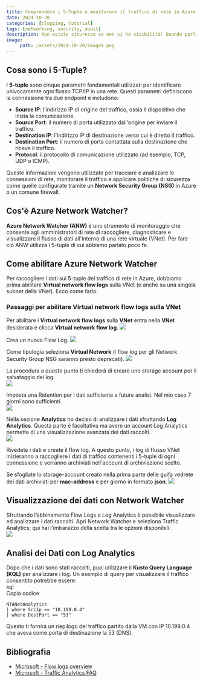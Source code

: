 ```yaml
---
title: Comprendere i 5-Tuple e monitorare il traffico di rete in Azure con Network Watcher e Log Analytics
date: 2024-10-20
categories: [blogging, tutorial]
tags: [networking, security, audit]
description: Non esiste sicurezza se non si ha visibilità! Quando parliamo di traffico di rete e sicurezza, i 5-tuple sono fondamentali per comprendere come il flusso di dati scorre tra i dispositivi. In questo articolo, esploreremo cosa sono i 5-tuple, come abilitare Network Watcher in Azure per monitorare il traffico e come analizzare i dati attraverso Log Analytics.
image:
     path: /assets/2024-10-20/image9.png
---
```

## Cosa sono i 5-Tuple?

I **5-tuple** sono cinque parametri fondamentali utilizzati per identificare univocamente ogni flusso TCP/IP in una rete. Questi parametri definiscono la connessione tra due endpoint e includono:

* **Source IP**: l'indirizzo IP di origine del traffico, ossia il dispositivo che inizia la comunicazione.  
* **Source Port**: il numero di porta utilizzato dall'origine per inviare il traffico.  
* **Destination IP**: l'indirizzo IP di destinazione verso cui è diretto il traffico.  
* **Destination Port**: il numero di porta contattata sulla destinazione che riceve il traffico.  
* **Protocol**: il protocollo di comunicazione utilizzato (ad esempio, TCP, UDP o ICMP).

Queste informazioni vengono utilizzate per tracciare e analizzare le connessioni di rete, monitorare il traffico e applicare politiche di sicurezza come quelle configurate tramite un **Network Security Group (NSG)** in Azure o un comune firewall.

## Cos'è Azure Network Watcher?

**Azure Network Watcher (ANW)** è uno strumento di monitoraggio che consente agli amministratori di rete di raccogliere, diagnosticare e visualizzare il flusso di dati all'interno di una rete virtuale (VNet). Per fare ciò ANW utilizza i 5-tuple di cui abbiamo parlato poco fa.

## Come abilitare Azure Network Watcher

Per raccogliere i dati sui 5-tuple del traffico di rete in Azure, dobbiamo prima abilitare **Virtual network flow logs** sulla VNet (o anche su una singola subnet della VNet). Ecco come farlo:

### Passaggi per abilitare Virtual network flow logs sulla VNet

Per abilitare i **Virtual network flow logs** sulla **VNet** entra nella **VNet** desiderata e clicca **Virtual network flow log**.
![](/assets/2024-10-20/image3.png)

Crea un nuovo Flow Log.
![](/assets/2024-10-20/image7.png)

Come tipologia seleziona **Virtual Network** (i flow log per gli Network Security Group NSG saranno presto deprecati). 
![](/assets/2024-10-20/image4.png)

La procedura a questo punto ti chiederà di creare uno storage account per il salvataggio dei log:  
![](/assets/2024-10-20/image2.png)

Imposta una Retention per i dati sufficiente a future analisi. Nel mio caso 7 giorni sono sufficienti.  
![](/assets/2024-10-20/image6.png)

Nella sezione **Analytics** ho deciso di analizzare i dati sfruttando **Log Analytics**. Questa parte è facoltativa ma avere un account Log Analytics permette di una visualizzazione avanzata dei dati raccolti.  
![](/assets/2024-10-20/image5.png)

Rivedete i dati e create il flow log. A questo punto, i log di flusso VNet inizieranno a raccogliere i dati di traffico contenenti i 5-tuple di ogni connessione e verranno archiviati nell'account di archiviazione scelto.

Se sfogliate lo storage-account creato nella prima parte delle guifa vedrete dei dati archiviati per **mac-address** e per giorno in formato **json**.
![](/assets/2024-10-20/image8.png)

## Visualizzazione dei dati con Network Watcher

Sfruttando l’abbinamento Flow Logs e Log Analytics è possibile visualizzare ed analizzare i dati raccolti. Apri Network Watcher e seleziona Traffic Analytics; qui hai l’imbarazzo della scelta tra le opzioni disponibili.  
![](/assets/2024-10-20/image1.png)

## Analisi dei Dati con Log Analytics

Dopo che i dati sono stati raccolti, puoi utilizzare il **Kusto Query Language (KQL)** per analizzare i log. Un esempio di query per visualizzare il traffico consentito potrebbe essere:  
kql  
Copia codice  

```
NTANetAnalytics
| where SrcIp == "10.199.0.4" 
| where DestPort == "53"
```
Questo ti fornirà un riepilogo del traffico partito dalla VM con IP 10.199.0.4 che aveva come porta di destinazione la 53 (DNS).

## Bibliografia

- [Microsoft - Flow logs overview](https://learn.microsoft.com/en-us/azure/network-watcher/vnet-flow-logs-overview)  
- [Microsoft - Traffic Analytics FAQ](https://learn.microsoft.com/en-us/azure/network-watcher/traffic-analytics-faq)
